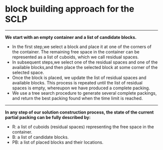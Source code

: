 # block building approach for the SCLP
***
**We start with an empty container and a list of candidate blocks.**
- In the first step,we select a block and place it at one of the corners of the container.
The remaining free space in the container can be represented as a list of cuboids, which we call residual spaces. 
- In subsequent steps,we select one of the residual spaces and one of the available blocks,and then place the selected 
block at some corner of the selected space. 
- Once the block is placed, we update the list of residual spaces and available blocks. This process is repeated until 
the list of residual spaces is empty, whereupon we have produced a complete packing.
- We use a tree search procedure to generate several complete packings, and return the best packing found when the time 
limit is reached.
***
**In any step of our solution construction process, the state of the current partial packing can be fully described by:**
- R: a list of cuboids (residual spaces) representing the free space
     in the container.
- B: a list of candidate blocks.
- PB: a list of placed blocks and their locations.

